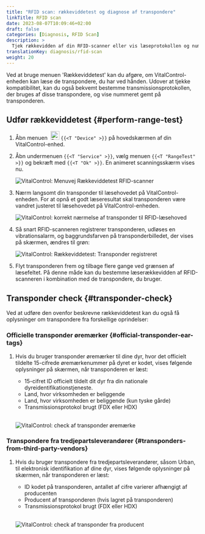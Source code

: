 ```yaml
---
title: "RFID scan: rækkeviddetest og diagnose af transpondere"
linkTitle: RFID scan
date: 2023-08-07T10:09:46+02:00
draft: false
categories: [Diagnosis, RFID Scan]
description: >
  Tjek rækkevidden af din RFID-scanner eller vis læseprotokollen og numrene gemt på ukendte transpondere.
translationKey: diagnosis/rfid-scan
weight: 20
---
```


Ved at bruge menuen 'Rækkeviddetest' kan du afgøre, om VitalControl-enheden kan læse de transpondere, du har ved hånden. Udover at tjekke kompatibilitet, kan du også bekvemt bestemme transmissionsprotokollen, der bruges af disse transpondere, og vise nummeret gemt på transponderen.

## Udfør rækkeviddetest {#perform-range-test}

1. Åbn menuen &nbsp;<img src="/icons/device.svg" width="23" align="bottom" alt="Device" /> `{{<T "Device" >}}` på hovedskærmen af din VitalControl-enhed.

1. Åbn undermenuen `{{<T "Service" >}}`, vælg menuen `{{<T "RangeTest" >}}` og bekræft med `{{<T "Ok" >}}`. En animeret scanningsskærm vises nu.

    ![VitalControl: Menuvej Rækkeviddetest RFID-scanner](../images/rangetest.png "Rækkeviddetest RFID-scanner")

1.  Nærm langsomt din transponder til læsehovedet på VitalControl-enheden. For at opnå et godt læseresultat skal transponderen være vandret justeret til læsehovedet på VitalControl-enheden.

    ![ VitalControl: korrekt nærmelse af transponder til RFID-læsehoved](/images/diagnosis/transponderscan.svg "Korrekt transponderscan")

1. Så snart RFID-scanneren registrerer transponderen, udløses en vibrationsalarm, og baggrundsfarven på transponderbilledet, der vises på skærmen, ændres til grøn:

   ![VitalControl: Rækkeviddetest: Transponder registreret](../images/transponder-detected.png "Transponder registreret")

1. Flyt transponderen frem og tilbage flere gange ved grænsen af læsefeltet. På denne måde kan du bestemme læserækkevidden af RFID-scanneren i kombination med de transpondere, du bruger.

## Transponder check {#transponder-check}

Ved at udføre den ovenfor beskrevne rækkeviddetest kan du også få oplysninger om transpondere fra forskellige oprindelser:

### Officielle transponder øremærker {#official-transponder-ear-tags}

1. Hvis du bruger transponder øremærker til dine dyr, hvor det officielt tildelte 15-cifrede øremærkenummer på dyret er kodet, vises følgende oplysninger på skærmen, når transponderen er læst:

    - 15-cifret ID officielt tildelt dit dyr fra din nationale dyreidentifikationstjeneste.
    - Land, hvor virksomheden er beliggende
    - Land, hvor virksomheden er beliggende (kun tyske gårde)
    - Transmissionsprotokol brugt (FDX eller HDX)
    <br>

    ![VitalControl: check af transponder øremærke](../images/transponder-official.png "Info officielt transponder øremærke")

### Transpondere fra tredjepartsleverandører {#transponders-from-third-party-vendors}

1. Hvis du bruger transpondere fra tredjepartsleverandører, såsom Urban, til elektronisk identifikation af dine dyr, vises følgende oplysninger på skærmen, når transponderen er læst:

    - ID kodet på transponderen, antallet af cifre varierer afhængigt af producenten
    - Producent af transponderen (hvis lagret på transponderen)
    - Transmissionsprotokol brugt (FDX eller HDX)
    <br>

    ![VitalControl: check af transponder fra producent](../images/transponder-manufacturer.png "Info transponder fra producent")
